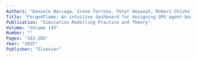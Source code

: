```yaml
---
Authors: "Daniele Baccega, Irene Terrone, Peter Heywood, Robert Chisholm, Paul Richmond, Sandro Gepiro Contaldo, Lorenzo Bosio, Simone Pernice, Marco Beccuti"
Title: "Forge4Flame: An intuitive dashboard for designing GPU agent-based models to simulate infectious disease spread"
Publication: "Simulation Modelling Practice and Theory"
Volume: "Volume 145"
Number: ""
Pages: "103-205"
Year: "2025"
Publisher: "Elsevier"
---
```

